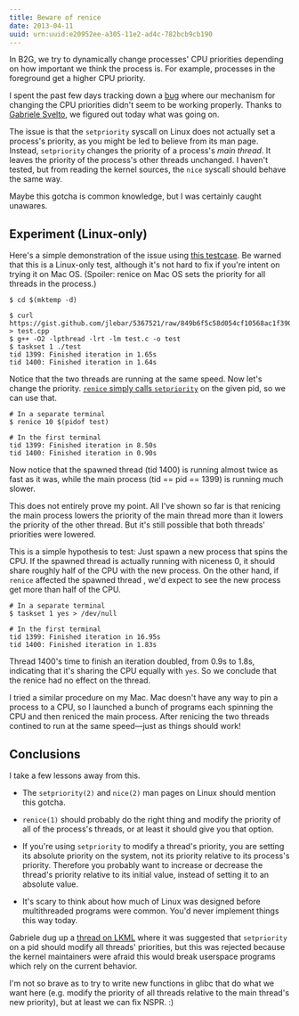 ```yaml
---
title: Beware of renice
date: 2013-04-11
uuid: urn:uuid:e20952ee-a305-11e2-ad4c-782bcb9cb190
---
```


In B2G, we try to dynamically change processes' CPU priorities depending on how
important we think the process is.  For example, processes in the foreground
get a higher CPU priority.

I spent the past few days tracking down a [bug][] where our mechanism for
changing the CPU priorities didn't seem to be working properly.  Thanks to
[Gabriele Svelto][gsvelto], we figured out today what was going on.

The issue is that the `setpriority` syscall on Linux does not actually set a
process's priority, as you might be led to believe from its man page.  Instead,
`setpriority` changes the priority of a process's *main thread*.  It leaves the
priority of the process's other threads unchanged.  I haven't tested, but from
reading the kernel sources, the `nice` syscall should behave the same way.

Maybe this gotcha is common knowledge, but I was certainly caught unawares.

## Experiment (Linux-only)

Here's a simple demonstration of the issue using [this testcase][gist].  Be
warned that this is a Linux-only test, although it's not hard to fix if you're
intent on trying it on Mac OS.  (Spoiler: renice on Mac OS sets the priority
for all threads in the process.)

    $ cd $(mktemp -d)
     
    $ curl https://gist.github.com/jlebar/5367521/raw/849b6f5c58d054cf10568ac1f3902ab679f9db4f/gistfile1.cpp > test.cpp
    $ g++ -O2 -lpthread -lrt -lm test.c -o test
    $ taskset 1 ./test
    tid 1399: Finished iteration in 1.65s
    tid 1400: Finished iteration in 1.64s

Notice that the two threads are running at the same speed.  Now let's change
the priority.  [`renice` simply calls `setpriority`][renice-source] on the
given pid, so we can use that.

    # In a separate terminal
    $ renice 10 $(pidof test)

    # In the first terminal
    tid 1399: Finished iteration in 8.50s
    tid 1400: Finished iteration in 0.90s

Now notice that the spawned thread (tid 1400) is running almost twice as fast
as it was, while the main process (tid == pid == 1399) is running much slower.

This does not entirely prove my point.  All I've shown so far is that renicing
the main process lowers the priority of the main thread more than it lowers the
priority of the other thread.  But it's still possible that both threads'
priorities were lowered.

This is a simple hypothesis to test: Just spawn a new process that spins the
CPU.  If the spawned thread is actually running with niceness 0, it should
share roughly half of the CPU with the new process.  On the other hand, if
`renice` affected the spawned thread , we'd expect to see the new process get
more than half of the CPU.

    # In a separate terminal
    $ taskset 1 yes > /dev/null

    # In the first terminal
    tid 1399: Finished iteration in 16.95s
    tid 1400: Finished iteration in 1.83s

Thread 1400's time to finish an iteration doubled, from 0.9s to 1.8s,
indicating that it's sharing the CPU equally with `yes`.  So we conclude that
the renice had no effect on the thread.

I tried a similar procedure on my Mac.  Mac doesn't have any way to pin a
process to a CPU, so I launched a bunch of programs each spinning the CPU and
then reniced the main process.  After renicing the two threads contined to run
at the same speed&mdash;just as things should work!

## Conclusions

I take a few lessons away from this.

 * The `setpriority(2)` and `nice(2)` man pages on Linux should mention this
   gotcha.

 * `renice(1)` should probably do the right thing and modify the priority of
   all of the process's threads, or at least it should give you that option.

 * If you're using `setpriority` to modify a thread's priority, you are
   setting its absolute priority on the system, not its priority relative to
   its process's priority.  Therefore you probably want to increase or decrease
   the thread's priority relative to its initial value, instead of setting it
   to an absolute value.

 * It's scary to think about how much of Linux was designed before
   multithreaded programs were common.  You'd never implement things this way
   today.

Gabriele dug up a [thread on LKML][] where it was suggested that `setpriority`
on a pid should modify all threads' priorities, but this was rejected because
the kernel maintainers were afraid this would break userspace programs which
rely on the current behavior.

I'm not so brave as to try to write new functions in glibc that do what we want
here (e.g. modify the priority of all threads relative to the main thread's new
priority), but at least we can fix NSPR.  :)

[bug]: https://bugzilla.mozilla.org/show_bug.cgi?id=847592
[gist]: https://gist.github.com/jlebar/5367521
[renice-source]: http://git.kernel.org/cgit/utils/util-linux/util-linux.git/tree/sys-utils/renice.c?h=stable/v2.13.1#n126
[gsvelto]: https://github.com/gabrielesvelto
[thread on LKML]: https://lkml.org/lkml/2008/9/10/122
